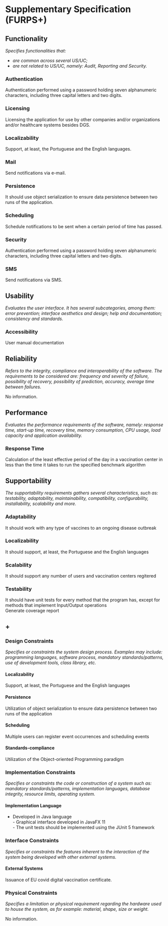 # Supplementary Specification (FURPS+)

## Functionality

_Specifies functionalities that:_

- _are common across several US/UC;_
- _are not related to US/UC, namely: Audit, Reporting and Security._

### Authentication         
Authentication performed using a password holding seven alphanumeric characters, including three capital letters and two digits.


### Licensing              
Licensing the application for use by other companies and/or organizations and/or healthcare systems besides DGS.                 

### Localizability         
Support, at least, the Portuguese and the English languages.                                                                    

### Mail                   
Send notifications via e-mail.                                                                                                   

### Persistence            
It should use object serialization to ensure data persistence between two runs of the application.                               

### Scheduling             
Schedule notifications to be sent when a certain period of time has passed.

### Security                
Authentication performed using a password holding seven alphanumeric characters, including three capital letters and two digits.

### SMS                    
Send notifications via SMS.                                                                                                      

                                                            



## Usability

_Evaluates the user interface. It has several subcategories,
among them: error prevention; interface aesthetics and design; help and
documentation; consistency and standards._


### Accessibility

User manual documentation

## Reliability
_Refers to the integrity, compliance and interoperability of the software. The requirements to be considered are: frequency and severity of failure, possibility of recovery, possibility of prediction, accuracy, average time between failures._


No information.

## Performance
_Evaluates the performance requirements of the software, namely: response time, start-up time, recovery time, memory consumption, CPU usage, load capacity and application availability._

### Response Time  
Calculation of the least effective period of the day in a vaccination center in less than the time it takes to run the specified benchmark algorithm 


## Supportability
_The supportability requirements gathers several characteristics, such as:
testability, adaptability, maintainability, compatibility,
configurability, installability, scalability and more._



### Adaptability    
It should work with any type of vaccines to an ongoing disease outbreak                                                                                                         

### Localizability 
It should support, at least, the Portuguese and the English languages                                                                                                           

### Scalability    
It should support any number of users and vaccination centers regitered                                                                                                         

### Testability    
It should have unit tests for every method that the program has, except for methods that implement Input/Output operations <br/> Generate coverage report


## +

### Design Constraints

_Specifies or constraints the system design process. Examples may include: programming languages, software process, mandatory standards/patterns, use of development tools, class library, etc._




#### Localizability        
Support, at least, the Portuguese and the English languages                                        

#### Persistence           
Utilization of object serialization to ensure data persistence between two runs of the application 
 
#### Scheduling            
Multiple users can register event occurrences and scheduling events                                
 
#### Standards-compliance  
Utilization of the Object-oriented Programming paradigm                                            


### Implementation Constraints

_Specifies or constraints the code or construction of a system such as: mandatory standards/patterns, implementation languages,
database integrity, resource limits, operating system._



#### Implementation Language  
- Developed in Java language <br/>- Graphical interface developed in JavaFX 11 <br/>- The unit tests should be implemented using the JUnit 5 framework 


### Interface Constraints
_Specifies or constraints the features inherent to the interaction of the
system being developed with other external systems._


#### External Systems   
Issuance of EU covid digital vaccination certificate.

### Physical Constraints

_Specifies a limitation or physical requirement regarding the hardware used to house the system, as for example: material, shape, size or weight._

No information.